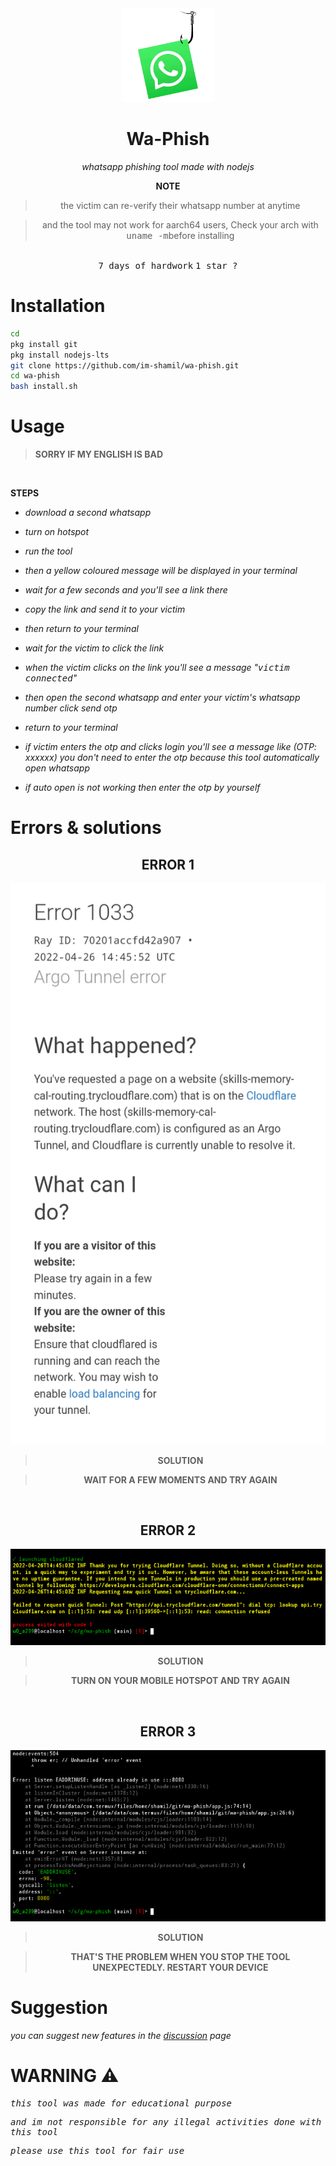 <div align="center">
<img src=".assets/wa-phish.png" width="150" height="150">

# Wa-Phish

*whatsapp phishing tool made with nodejs*

**NOTE**

> the victim can re-verify their whatsapp number at anytime 

> and the tool may not work for aarch64 users, Check your arch with <kbd>uname -m</kbd>before installing 

<br>
<kbd>7 days of hardwork</kbd>
<kbd>1 star ?</kbd>
</div>

# Installation

```bash
cd
pkg install git
pkg install nodejs-lts
git clone https://github.com/im-shamil/wa-phish.git
cd wa-phish
bash install.sh
```

# Usage

> **SORRY IF MY ENGLISH IS BAD**
<br>

**STEPS**


- *download a second whatsapp*

- *turn on hotspot*

- *run the tool*

- *then a yellow coloured message will be displayed in your terminal*

- *wait for a few seconds and you'll see a link there*

- *copy the link and send it to your victim*

- *then return to your terminal*

- *wait for the victim to click the link*

- *when the victim clicks on the link you'll see a message "<kbd>victim connected</kbd>"*

- *then open the second whatsapp and enter your victim's whatsapp number click send otp*

- *return to your terminal*

- *if victim enters the otp and clicks login you'll see a message like (OTP: xxxxxx) you don't need to enter the otp because this tool automatically open whatsapp*

- *if auto open is not working then enter the otp by yourself*


# Errors & solutions

<div align="center">

## ERROR 1

<img src=".assets/error-1033.png">

> **SOLUTION**

> __WAIT FOR A FEW MOMENTS AND TRY AGAIN__

<br>

## ERROR 2

<img src=".assets/error-hotspot.png">

> **SOLUTION**

> __TURN ON YOUR MOBILE HOTSPOT AND TRY AGAIN__

<br>

## ERROR 3

<img src=".assets/error-port.png">

> **SOLUTION**

> __THAT'S THE PROBLEM WHEN YOU STOP THE TOOL UNEXPECTEDLY. RESTART YOUR DEVICE__

</div>

# Suggestion

*you can suggest new features in the [discussion](https://github.com/im-shamil/wa-phish/discussions) page*

# WARNING ⚠️

<kbd>

_this tool was made for educational purpose_

_and im not responsible for any illegal activities done with this tool_

_please use this tool for fair use_

</kbd>
